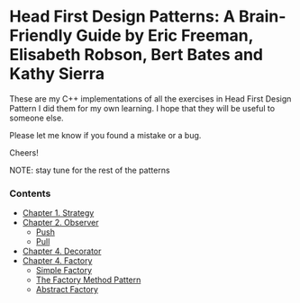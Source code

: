 # Head First Design Patterns: A Brain-Friendly Guide by Eric Freeman, Elisabeth Robson, Bert Bates and Kathy Sierra

These are my C++ implementations of all the exercises in Head First Design Pattern
I did them for my own learning. I hope that they will be useful to someone else.

Please let me know if you found a mistake or a bug. 

Cheers!

NOTE: stay tune for the rest of the patterns

### Contents

- [Chapter 1. Strategy](Strategy/)
- [Chapter 2. Observer](Observer/)
  - [Push](Observer/push)
  - [Pull](Observer/pull)
- [Chapter 4. Decorator](Decorator/startbuzz)
- [Chapter 4. Factory](Factory/)
	- [Simple Factory](Factory/pizzas/)
	- [The Factory Method Pattern](Factory/pizzafm/)
	- [Abstract Factory](Factory/pizzaaf/)

